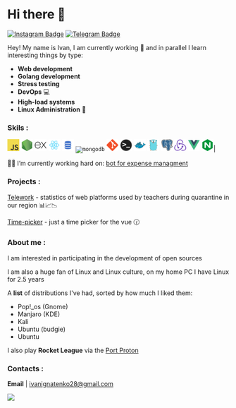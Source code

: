 # Hi there 👋

[![Instagram Badge](https://img.shields.io/badge/-Instagram-e4405f?style=flat-square&logo=Instagram&logoColor=white)](https://instagram.com/kitt39111/)
[![Telegram Badge](https://img.shields.io/badge/-Telegram-0088cc?style=flat-square&logo=Telegram&logoColor=white)](https://t.me/kitt3911)

Hey! My name is Ivan, I am currently working 🏢 and in parallel I learn interesting things by type:

- **Web development**
- **Golang development**
- **Stress testing** 
- **DevOps** 💻
- **High-load systems**
- **Linux Administration** 🐧

### Skils :

<code><img height="27" src="https://raw.githubusercontent.com/github/explore/80688e429a7d4ef2fca1e82350fe8e3517d3494d/topics/javascript/javascript.png" alt="javascript"></code>
<code><img height="27" src="https://raw.githubusercontent.com/github/explore/80688e429a7d4ef2fca1e82350fe8e3517d3494d/topics/nodejs/nodejs.png" alt="nodejs"></code>
<code><img height="27" src="https://raw.githubusercontent.com/devicons/devicon/master/icons/express/express-original.svg" alt="expressjs"></code>
<code><img height="27" src="https://raw.githubusercontent.com/github/explore/80688e429a7d4ef2fca1e82350fe8e3517d3494d/topics/react/react.png" alt="react"></code>
<code><img height="27" src="https://raw.githubusercontent.com/github/explore/80688e429a7d4ef2fca1e82350fe8e3517d3494d/topics/sql/sql.png" alt="sql"></code>
<code><img height="27" src="https://encrypted-tbn0.gstatic.com/images?q=tbn%3AANd9GcSTTzPAw-55ssm1Im594xYZ9eRQu2JylrkYLg&usqp=CAU" alt="mongodb"></code>
<code><img height="27" src="https://raw.githubusercontent.com/devicons/devicon/master/icons/git/git-original.svg" alt="git"></code>
<code><img height="27" src="https://raw.githubusercontent.com/github/explore/80688e429a7d4ef2fca1e82350fe8e3517d3494d/topics/terminal/terminal.png" alt="terminal"></code>
<code><img height="27" src="https://github.com/devicons/devicon/blob/master/icons/docker/docker-original.svg" alt="docker"></code>
<code><img height="27" src="https://github.com/devicons/devicon/blob/master/icons/go/go-original.svg" alt="docker"></code>
<code><img height="27" src="https://github.com/devicons/devicon/blob/master/icons/postgresql/postgresql-original.svg" alt="docker"></code>
<code><img height="27" src="https://github.com/devicons/devicon/blob/master/icons/redux/redux-original.svg" alt="docker"></code>
<code><img height="27" src="https://github.com/devicons/devicon/blob/master/icons/vuejs/vuejs-original.svg" alt="docker"></code>
<code><img height="27" src="https://github.com/devicons/devicon/blob/master/icons/nginx/nginx-original.svg" alt="docker"></code>|


🔭🔨 I’m currently working hard on: [bot for expense managment](https://github.com/kitt3911/expense-managment-bot)

### Projects :

[Telework](https://github.com/kitt3911/telework) - statistics of web platforms used by teachers during quarantine in our region 📊📈📉

[Time-picker](https://github.com/Kitt-studio/vue-time-picker) - just a time picker for the vue 🕜

### About me :

I am interested in participating in the development of open sources

I am also a huge fan of Linux and Linux culture,
on my home PC I have Linux for 2.5 years

A **list** of distributions I've had, sorted by how much I liked them:
- Pop!_os (Gnome)
- Manjaro (KDE)
- Kali
- Ubuntu (budgie)
- Ubuntu

I also play **Rocket League** via the [Port Proton](https://portwine-linux.ru/epic-games-linux/)

### Contacts : 
 **Email**   | ivanignatenko28@gmail.com 


![](https://komarev.com/ghpvc/?username=kitt3911)

<!--
**kitt3911/kitt3911** is a ✨ _special_ ✨ repository because its `README.md` (this file) appears on your GitHub profile.


- 🔭 I’m currently working on: **Telegram bots**
- 🌱 I’m currently learning: 
- 👯 I’m looking to collaborate on ...
- 🤔 I’m looking for help with ...
- 💬 Ask me about ...
- 📫 How to reach me: ...
- 😄 Pronouns: ...
- ⚡ Fun fact: ...
-->
